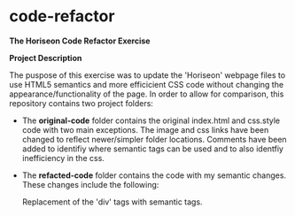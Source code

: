 # code-refactor

**The Horiseon Code Refactor Exercise**

**Project Description**

The puspose of this exercise was to update the 'Horiseon' webpage files to use HTML5 semantics and more efficicient CSS code without changing the appearance/functionality of the page. In order to allow for comparison, this repository contains two project folders:

* The **original-code** folder contains the original index.html and css.style code with two main exceptions. The image and css links have been changed to reflect newer/simpler folder locations. Comments have been added to identifiy where semantic tags can be used and to also identfiy inefficiency in the css.

* The **refacted-code** folder contains the code with my semantic changes. These changes include the following:

    Replacement of the 'div' tags with semantic tags.